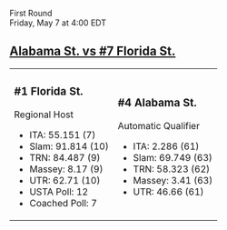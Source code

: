 First Round  
Friday, May 7 at 4:00 EDT
## [Alabama St. vs #7 Florida St.](https://www.ncaa.com/game/5833671) 

<table><tr><td>  

### #1 Florida St.  

Regional Host  
- ITA: 55.151 (7)  
- Slam: 91.814 (10)  
- TRN: 84.487 (9)  
- Massey: 8.17 (9)  
- UTR: 62.71 (10)  
- USTA Poll: 12  
- Coached Poll: 7  

</td><td>  

### #4 Alabama St.  

Automatic Qualifier  
- ITA: 2.286 (61)  
- Slam: 69.749 (63)  
- TRN: 58.323 (62)  
- Massey: 3.41 (63)  
- UTR: 46.66 (61)  

</td></tr></table>  